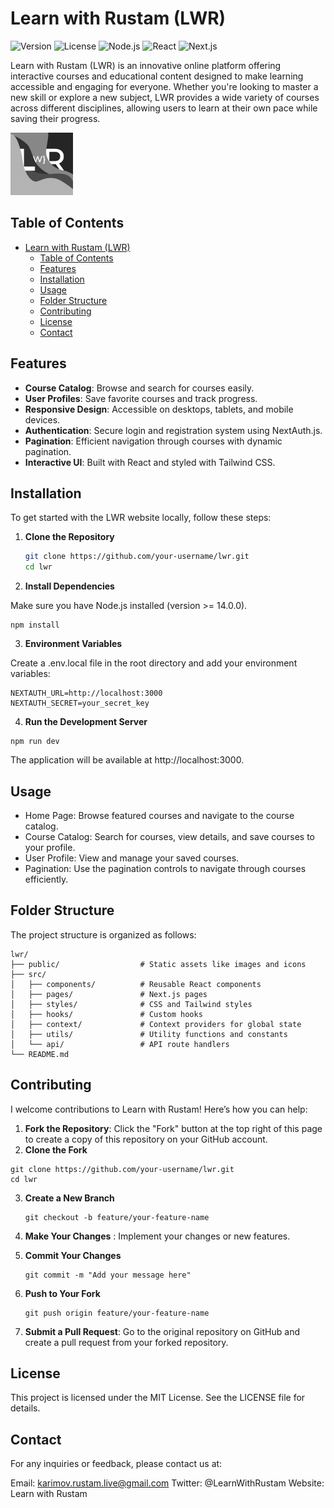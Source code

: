 # Learn with Rustam (LWR)

![Version](https://img.shields.io/badge/version-1.0.0-blue)
![License](https://img.shields.io/badge/license-MIT-green)
![Node.js](https://img.shields.io/badge/node-%3E%3D%2014.0.0-brightgreen)
![React](https://img.shields.io/badge/react-%5E17.0.0-blue)
![Next.js](https://img.shields.io/badge/next-%5E12.0.0-lightgrey)

Learn with Rustam (LWR) is an innovative online platform offering interactive courses and educational content designed to make learning accessible and engaging for everyone. Whether you're looking to master a new skill or explore a new subject, LWR provides a wide variety of courses across different disciplines, allowing users to learn at their own pace while saving their progress.

<img src="image/README/footer_icon.png" alt="Description" width="100">

## Table of Contents

- [Learn with Rustam (LWR)](#learn-with-rustam-lwr)
  - [Table of Contents](#table-of-contents)
  - [Features](#features)
  - [Installation](#installation)
  - [Usage](#usage)
  - [Folder Structure](#folder-structure)
  - [Contributing](#contributing)
  - [License](#license)
  - [Contact](#contact)

## Features

- **Course Catalog**: Browse and search for courses easily.
- **User Profiles**: Save favorite courses and track progress.
- **Responsive Design**: Accessible on desktops, tablets, and mobile devices.
- **Authentication**: Secure login and registration system using NextAuth.js.
- **Pagination**: Efficient navigation through courses with dynamic pagination.
- **Interactive UI**: Built with React and styled with Tailwind CSS.

## Installation

To get started with the LWR website locally, follow these steps:

1. **Clone the Repository**

   ```bash
   git clone https://github.com/your-username/lwr.git
   cd lwr
   ```
2. **Install Dependencies**

Make sure you have Node.js installed (version >= 14.0.0).

```
npm install
```

3. **Environment Variables**

Create a .env.local file in the root directory and add your environment variables:

```
NEXTAUTH_URL=http://localhost:3000
NEXTAUTH_SECRET=your_secret_key
```

4. **Run the Development Server**

```
npm run dev
```

The application will be available at http://localhost:3000.

## Usage

* Home Page: Browse featured courses and navigate to the course catalog.
* Course Catalog: Search for courses, view details, and save courses to your profile.
* User Profile: View and manage your saved courses.
* Pagination: Use the pagination controls to navigate through courses efficiently.

## Folder Structure

The project structure is organized as follows:

```
lwr/
├── public/                  # Static assets like images and icons
├── src/
│   ├── components/          # Reusable React components
│   ├── pages/               # Next.js pages
│   ├── styles/              # CSS and Tailwind styles
│   ├── hooks/               # Custom hooks
│   ├── context/             # Context providers for global state
│   ├── utils/               # Utility functions and constants
│   └── api/                 # API route handlers
└── README.md
```

## Contributing

I welcome contributions to Learn with Rustam! Here’s how you can help:

1. **Fork the Repository**: Click the "Fork" button at the top right of this page to create a copy of this repository on your GitHub account.
2. **Clone the Fork**

```
git clone https://github.com/your-username/lwr.git
cd lwr
```

3. **Create a New Branch**

   ```
   git checkout -b feature/your-feature-name
   ```
4. **Make Your Changes** : Implement your changes or new features.
5. **Commit Your Changes**

    ```
    git commit -m "Add your message here"
    ```

6. **Push to Your Fork**
    ```
    git push origin feature/your-feature-name
    ```
7. **Submit a Pull Request**: Go to the original repository on GitHub and create a pull request from your forked repository.

## License
This project is licensed under the MIT License. See the LICENSE file for details.

## Contact
For any inquiries or feedback, please contact us at:

Email: karimov.rustam.live@gmail.com
Twitter: @LearnWithRustam
Website: Learn with Rustam
